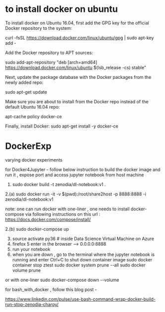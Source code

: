 # to install docker on ubuntu 

To install docker on Ubuntu 16.04, first add the GPG key for the official Docker repository to the system:

curl -fsSL https://download.docker.com/linux/ubuntu/gpg | sudo apt-key add -

Add the Docker repository to APT sources:

sudo add-apt-repository "deb [arch=amd64] https://download.docker.com/linux/ubuntu $(lsb_release -cs) stable"

Next, update the package database with the Docker packages from the newly added repo:

sudo apt-get update

Make sure you are about to install from the Docker repo instead of the default Ubuntu 16.04 repo:

apt-cache policy docker-ce

Finally, install Docker:
sudo apt-get install -y docker-ce

# DockerExp
varying docker experiments

for Docker4Jupyter - follow below instruction to build the docker image and run it , expose port and access jupyter notebook from host machine 


1. sudo docker build -t zenodia/dl-notebook:v1 .


2.(a) sudo docker run -it -v $(pwd):/root/share2host -p 8888:8888 -i zenodia/dl-notebook:v1 

note: one can run docker with one-liner ,
one needs to install docker-compose via following instructions on this url : https://docs.docker.com/compose/install/


2.(b) sudo docker-compose up 

3. source activate py36 # inside Data Science Virtual Machine on Azure 
4. firefox 
5 enter in the browser --> 0.0.0.0:8888 
6. run your notebook 
7. when you are down , go to the terminal where the jupyter notebook is running and enter Ctrl+C to shut down container image
sudo docker container stop ztest
sudo docker system prune --all
sudo docker volume prune 

or with one-liner 
sudo docker-compose down --volume 


for bash_with_docker , follow this blog post -


https://www.linkedin.com/pulse/use-bash-command-wrap-docker-build-run-stop-zenodia-charpy/

